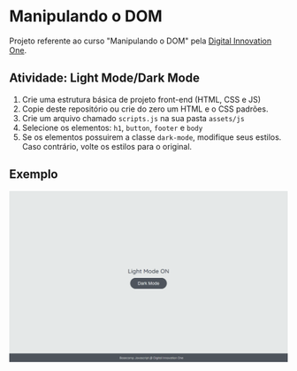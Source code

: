 # Manipulando o DOM

Projeto referente ao curso "Manipulando o DOM" pela [Digital Innovation One](https://digitalinnovation.one/).

## Atividade: Light Mode/Dark Mode

1. Crie uma estrutura básica de projeto front-end (HTML, CSS e JS)
2. Copie deste repositório ou crie do zero um HTML e o CSS padrões.
3. Crie um arquivo chamado `scripts.js` na sua pasta `assets/js`
4. Selecione os elementos: `h1`, `button`, `footer` e `body`
5. Se os elementos possuirem a classe `dark-mode`, modifique seus estilos. Caso contrário, volte os estilos para o original.

## Exemplo

![Exercício Dark Mode e Light Mode](./exemplo.gif)
